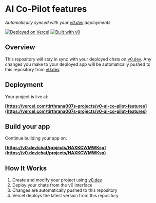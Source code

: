 # AI Co-Pilot features

*Automatically synced with your [v0.dev](https://v0.dev) deployments*

[![Deployed on Vercel](https://img.shields.io/badge/Deployed%20on-Vercel-black?style=for-the-badge&logo=vercel)](https://vercel.com/tirthrana007s-projects/v0-ai-co-pilot-features)
[![Built with v0](https://img.shields.io/badge/Built%20with-v0.dev-black?style=for-the-badge)](https://v0.dev/chat/projects/HAXKCWMWKsp)

## Overview

This repository will stay in sync with your deployed chats on [v0.dev](https://v0.dev).
Any changes you make to your deployed app will be automatically pushed to this repository from [v0.dev](https://v0.dev).

## Deployment

Your project is live at:

**[https://vercel.com/tirthrana007s-projects/v0-ai-co-pilot-features](https://vercel.com/tirthrana007s-projects/v0-ai-co-pilot-features)**

## Build your app

Continue building your app on:

**[https://v0.dev/chat/projects/HAXKCWMWKsp](https://v0.dev/chat/projects/HAXKCWMWKsp)**

## How It Works

1. Create and modify your project using [v0.dev](https://v0.dev)
2. Deploy your chats from the v0 interface
3. Changes are automatically pushed to this repository
4. Vercel deploys the latest version from this repository
